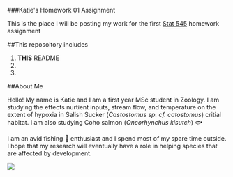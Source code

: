 
###Katie's Homework 01 Assignment

This is the place I will be posting my work for the first <a href="http://stat545.com/">Stat 545</a> homework assignment 

##This reposoitory includes
1) **THIS** README
2)
3)

##About Me

Hello! My name is Katie and I am a first year MSc student in Zoology. I am studying the effects nurtient inputs, stream flow, and temperature on the extent of hypoxia in Salish Sucker (_Castostomus sp. cf. catostomus_) critial habitat. I am also studying Coho salmon (_Oncorhynchus kisutch_) :fish:

I am an avid fishing :fishing_pole_and_fish: enthusiast and I spend most of my spare time outside. I hope that my research will eventually have a role in helping species that are affected by development.

![](https://giphy.com/gifs/food-christmas-japan-3og0IxeB7Hx7JBnhmM)




